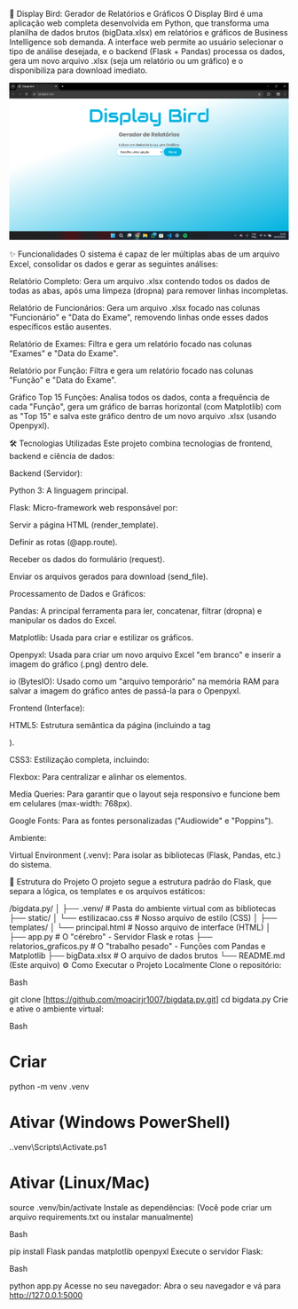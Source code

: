 🚀 Display Bird: Gerador de Relatórios e Gráficos
O Display Bird é uma aplicação web completa desenvolvida em Python, que transforma uma planilha de dados brutos (bigData.xlsx) em relatórios e gráficos de Business Intelligence sob demanda. A interface web permite ao usuário selecionar o tipo de análise desejada, e o backend (Flask + Pandas) processa os dados, gera um novo arquivo .xlsx (seja um relatório ou um gráfico) e o disponibiliza para download imediato.

![alt text](image.png)

✨ Funcionalidades
O sistema é capaz de ler múltiplas abas de um arquivo Excel, consolidar os dados e gerar as seguintes análises:

Relatório Completo: Gera um arquivo .xlsx contendo todos os dados de todas as abas, após uma limpeza (dropna) para remover linhas incompletas.

Relatório de Funcionários: Gera um arquivo .xlsx focado nas colunas "Funcionário" e "Data do Exame", removendo linhas onde esses dados específicos estão ausentes.

Relatório de Exames: Filtra e gera um relatório focado nas colunas "Exames" e "Data do Exame".

Relatório por Função: Filtra e gera um relatório focado nas colunas "Função" e "Data do Exame".

Gráfico Top 15 Funções: Analisa todos os dados, conta a frequência de cada "Função", gera um gráfico de barras horizontal (com Matplotlib) com as "Top 15" e salva este gráfico dentro de um novo arquivo .xlsx (usando Openpyxl).

🛠️ Tecnologias Utilizadas
Este projeto combina tecnologias de frontend, backend e ciência de dados:

Backend (Servidor):

Python 3: A linguagem principal.

Flask: Micro-framework web responsável por:

Servir a página HTML (render_template).

Definir as rotas (@app.route).

Receber os dados do formulário (request).

Enviar os arquivos gerados para download (send_file).

Processamento de Dados e Gráficos:

Pandas: A principal ferramenta para ler, concatenar, filtrar (dropna) e manipular os dados do Excel.

Matplotlib: Usada para criar e estilizar os gráficos.

Openpyxl: Usada para criar um novo arquivo Excel "em branco" e inserir a imagem do gráfico (.png) dentro dele.

io (BytesIO): Usado como um "arquivo temporário" na memória RAM para salvar a imagem do gráfico antes de passá-la para o Openpyxl.

Frontend (Interface):

HTML5: Estrutura semântica da página (incluindo a tag <form>).

CSS3: Estilização completa, incluindo:

Flexbox: Para centralizar e alinhar os elementos.

Media Queries: Para garantir que o layout seja responsivo e funcione bem em celulares (max-width: 768px).

Google Fonts: Para as fontes personalizadas ("Audiowide" e "Poppins").

Ambiente:

Virtual Environment (.venv): Para isolar as bibliotecas (Flask, Pandas, etc.) do sistema.

📁 Estrutura do Projeto
O projeto segue a estrutura padrão do Flask, que separa a lógica, os templates e os arquivos estáticos:

/bigdata.py/
│
├── .venv/                   # Pasta do ambiente virtual com as bibliotecas
├── static/
│   └── estilizacao.css      # Nosso arquivo de estilo (CSS)
│
├── templates/
│   └── principal.html       # Nosso arquivo de interface (HTML)
│
├── app.py                   # O "cérebro" - Servidor Flask e rotas
├── relatorios_graficos.py   # O "trabalho pesado" - Funções com Pandas e Matplotlib
├── bigData.xlsx             # O arquivo de dados brutos
└── README.md                (Este arquivo)
⚙️ Como Executar o Projeto Localmente
Clone o repositório:

Bash

git clone [https://github.com/moacirjr1007/bigdata.py.git]
cd bigdata.py
Crie e ative o ambiente virtual:

Bash

# Criar
python -m venv .venv

# Ativar (Windows PowerShell)
.\.venv\Scripts\Activate.ps1

# Ativar (Linux/Mac)
source .venv/bin/activate
Instale as dependências: (Você pode criar um arquivo requirements.txt ou instalar manualmente)

Bash

pip install Flask pandas matplotlib openpyxl
Execute o servidor Flask:

Bash

python app.py
Acesse no seu navegador: Abra o seu navegador e vá para http://127.0.0.1:5000